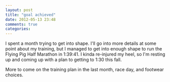 ```yaml
---
layout: post
title: "goal achieved"
date: 2012-05-13 23:48
comments: true
categories: 
---
```


I spent a month trying to get into shape. I'll go into more details at some point about my training, but I managed to get into enough shape to run the Flying Pig Half Marathon in 1:39:41. I kinda re-injured my heel, so I'm resting up and coming up with a plan to getting to 1:30 this fall.

More to come on the training plan in the last month, race day, and footwear choices.
